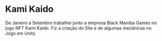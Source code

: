 # Kami Kaido

De Janeiro a Setembro trabalhei junto a empresa Black Mamba Games no jogo NFT Kami Kaido.
Fiz a criação do Site e de algumas mecânicas no Jogo em Unity.

